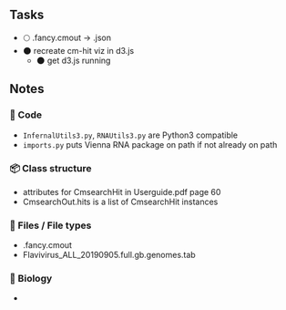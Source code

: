 ## Tasks
- :full_moon: .fancy.cmout -> .json
- :new_moon: recreate cm-hit viz in d3.js
    - :new_moon: get d3.js running


## Notes 
### :scroll: Code
-  `InfernalUtils3.py`, `RNAUtils3.py` are Python3 compatible
- `imports.py` puts Vienna RNA package on path if not already on path

### :package: Class structure
- attributes for CmsearchHit in Userguide.pdf page 60
- CmsearchOut.hits is a list of CmsearchHit instances

### :floppy_disk: Files / File types
- .fancy.cmout
- Flavivirus_ALL_20190905.full.gb.genomes.tab

### :deciduous_tree: Biology
- 
